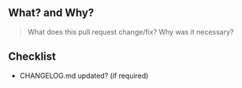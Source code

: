 ## What? and Why?
> What does this pull request change/fix? Why was it necessary?

## Checklist
  - CHANGELOG.md updated? (if required)
